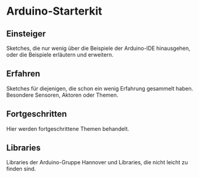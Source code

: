 # Arduino-Starterkit

## Einsteiger

Sketches, die nur wenig über die Beispiele der Arduino-IDE
hinausgehen, oder die Beispiele erläutern und erweitern.

## Erfahren

Sketches für diejenigen, die schon ein wenig Erfahrung gesammelt haben.
Besondere Sensoren, Aktoren oder Themen.

## Fortgeschritten

Hier werden fortgeschrittene Themen behandelt.

## Libraries

Libraries der Arduino-Gruppe Hannover und Libraries, die nicht
leicht zu finden sind.
